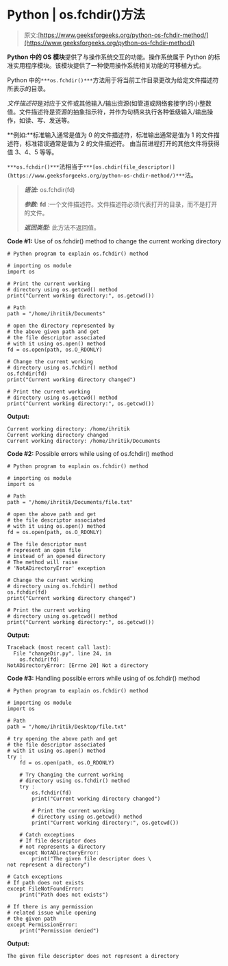 # Python | os.fchdir()方法

> 原文:[https://www.geeksforgeeks.org/python-os-fchdir-method/](https://www.geeksforgeeks.org/python-os-fchdir-method/)

**Python 中的 OS 模块**提供了与操作系统交互的功能。操作系统属于 Python 的标准实用程序模块。该模块提供了一种使用操作系统相关功能的可移植方式。

Python 中的`***os.fchdir()***`方法用于将当前工作目录更改为给定文件描述符所表示的目录。

*文件描述符*是对应于文件或其他输入/输出资源(如管道或网络套接字)的小整数值。文件描述符是资源的抽象指示符，并作为句柄来执行各种低级输入/输出操作，如读、写、发送等。

**例如:**标准输入通常是值为 0 的文件描述符，标准输出通常是值为 1 的文件描述符，标准错误通常是值为 2 的文件描述符。
由当前进程打开的其他文件将获得值 3、4、5 等等。

`***os.fchdir()***`法相当于`***[os.chdir(file_descriptor)](https://www.geeksforgeeks.org/python-os-chdir-method/)***`法。

> ***语法:*** os.fchdir(fd)
> 
> ***参数:***
> **fd** :一个文件描述符。文件描述符必须代表打开的目录，而不是打开的文件。
> 
> ***返回类型:*** 此方法不返回值。

**Code #1:** Use of os.fchdir() method to change the current working directory

```
# Python program to explain os.fchdir() method 

# importing os module 
import os

# Print the current working
# directory using os.getcwd() method
print("Current working directory:", os.getcwd()) 

# Path
path = "/home/ihritik/Documents"

# open the directory represented by
# the above given path and get
# the file descriptor associated
# with it using os.open() method
fd = os.open(path, os.O_RDONLY)

# Change the current working
# directory using os.fchdir() method 
os.fchdir(fd)
print("Current working directory changed") 

# Print the current working
# directory using os.getcwd() method
print("Current working directory:", os.getcwd()) 
```

**Output:**

```
Current working directory: /home/ihritik
Current working directory changed
Current working directory: /home/ihritik/Documents

```

**Code #2:** Possible errors while using of os.fchdir() method

```
# Python program to explain os.fchdir() method 

# importing os module 
import os

# Path
path = "/home/ihritik/Documents/file.txt"

# open the above path and get
# the file descriptor associated
# with it using os.open() method
fd = os.open(path, os.O_RDONLY)

# The file descriptor must 
# represent an open file 
# instead of an opened directory
# The method will raise 
# 'NotADirectoryError' exception 

# Change the current working
# directory using os.fchdir() method 
os.fchdir(fd)
print("Current working directory changed") 

# Print the current working
# directory using os.getcwd() method
print("Current working directory:", os.getcwd()) 
```

**Output:**

```
Traceback (most recent call last):
  File "changeDir.py", line 24, in 
    os.fchdir(fd)
NotADirectoryError: [Errno 20] Not a directory

```

**Code #3:** Handling possible errors while using of os.fchdir() method

```
# Python program to explain os.fchdir() method 

# importing os module 
import os

# Path
path = "/home/ihritik/Desktop/file.txt"

# try opening the above path and get
# the file descriptor associated
# with it using os.open() method
try :
    fd = os.open(path, os.O_RDONLY)

    # Try Changing the current working
    # directory using os.fchdir() method 
    try :
        os.fchdir(fd)
        print("Current working directory changed") 

        # Print the current working
        # directory using os.getcwd() method
        print("Current working directory:", os.getcwd()) 

    # Catch exceptions
    # If file descriptor does
    # not represents a directory
    except NotADirectoryError:
        print("The given file descriptor does \
not represent a directory")

# Catch exceptions
# If path does not exists
except FileNotFoundError:
    print("Path does not exists")

# If there is any permission
# related issue while opening
# the given path 
except PermissionError:
    print("Permission denied")
```

**Output:**

```
The given file descriptor does not represent a directory

```